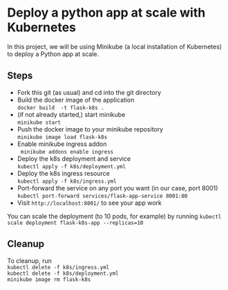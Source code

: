 # Deploy a python app at scale with Kubernetes
In this project, we will be using Minikube (a local installation of Kubernetes) to deploy a Python app at scale.

## Steps
- Fork this git (as usual) and cd into the git directory
- Build the docker image of the application  
```docker build  -t flask-k8s .```
- (if not already started,) start minikube  
```minikube start```
- Push the docker image to your minikube repository   
```minikube image load flask-k8s```
- Enable minikube ingress addon  
``` minikube addons enable ingress```
- Deploy the k8s deployment and service  
```kubectl apply -f k8s/deployment.yml```
- Deploy the k8s ingress resource  
```kubectl apply -f k8s/ingress.yml```
- Port-forward the service on any port you want (in our case, port 8001)  
```kubectl port-forward services/flask-app-service 8001:80```
- Visit `http://localhost:8001/` to see your app work

You can scale the deployment (to 10 pods, for example) by running `kubectl scale deployment flask-k8s-app --replicas=10`

## Cleanup
To cleanup, run  
`kubectl delete -f k8s/ingress.yml`  
`kubectl delete -f k8s/deployment.yml`  
`minikube image rm flask-k8s`

